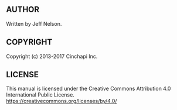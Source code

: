 ## AUTHOR
Written by Jeff Nelson.

## COPYRIGHT
Copyright (c) 2013-2017 Cinchapi Inc.

## LICENSE
This manual is licensed under the Creative Commons Attribution 4.0 International Public License. <br />
https://creativecommons.org/licenses/by/4.0/
